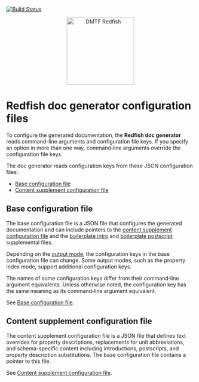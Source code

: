 [![Build Status](https://travis-ci.com/DMTF/Redfish-Tools.svg?branch=master)](https://travis-ci.com/github/DMTF/Redfish-Tools)
<p align="center">
  <img src="http://redfish.dmtf.org/sites/all/themes/dmtf2015/images/dmtf-redfish-logo.png" alt="DMTF Redfish" width=180>

# Redfish doc generator configuration files

To configure the generated documentation, the **Redfish doc generator** reads command-line arguments and configuration file keys. If you specify an option in more than one way, command&#8209;line arguments override the configuration file keys.

The doc generator reads configuration keys from these JSON configuration files:

* [Base configuration file](#base-configuration-file)
* [Content supplement configuration file](#content-supplement-configuration-file)

## Base configuration file

The base configuration file is a JSON file that configures the generated documentation and can include pointers to the [content supplement configuration file](#content-supplement-configuration-file) and the [boilerplate intro](README-supplementary-files.md#boilerplate-intro-file "README-supplementary-files.md#boilerplate-intro-file") and [boilerplate postscript](README-supplementary-files.md#boilerplate-postscript-file "README-supplementary-files.md#boilerplate-postscript-file") supplemental files.

Depending on the [output mode](README.md#output-modes "README.md#output-modes"), the configuration keys in the base configuration file can change. Some output modes, such as the property index mode, support additional configuration keys.

The names of some configuration keys differ from their command&#8209;line argument equivalents. Unless otherwise noted, the configuration key has the same meaning as its command&#8209;line argument equivalent.

See [Base configuration file](README-base-configuration-file.md "README-base-configuration-file.md").

## Content supplement configuration file

The content supplement configuration file is a JSON file that defines text overrides for property descriptions, replacements for unit abbreviations, and schema-specific content including introductions, postscripts, and property description substitutions. The base configuration file contains a pointer to this file.

See [Content supplement configuration file](README-content-supplement-configuration-file.md "README-content-supplement-configuration-file.md").
